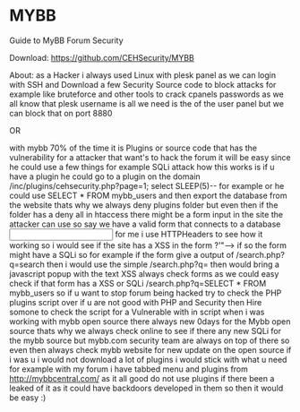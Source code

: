 MYBB
====
Guide to MyBB Forum Security 

Download: https://github.com/CEHSecurity/MYBB

About:
as a Hacker i always used Linux with plesk panel as we can login with SSH and Download a few Security Source code
to block attacks for example like bruteforce and other tools to crack cpanels passwords as we all know that plesk username
is <admin> all we need is the <password> of the user panel but we can block that on port 8880

OR

with mybb 70% of the time it is Plugins or source code that has the vulnerability for a attacker that want's to hack the
forum it will be easy since he could use a few things for example SQLi attack how this works is if u have a plugin 
he could go to a plugin on the domain /inc/plugins/cehsecurity.php?page=1; select SLEEP(5)-- for example or he could use SELECT * FROM mybb_users and then export the database from the website thats why we always deny plugins folder but even then if the folder has a deny all in htaccess there might be a form input in the site the attacker can use so say we have a valid form that connects to a database <input action="inc/plugins/cehsecurity.php" type = "text" class = "field_box"/> for me i use HTTPHeaders to see how it working so i would see if the site has a XSS in the form ?'"--></style></script><script>alert(1337)</script> if so the form might have a SQLi so for example if the form give a output of /search.php?q=search then i would use the simple /search.php?q=<script>alert("XSS")</script> then would bring a javascript popup with the text XSS always check forms as we could easy check if that form has a XSS or SQLi /search.php?q=SELECT * FROM mybb_users so if u want to stop forum being hacked try to check the PHP plugins script over if u are not good with PHP and Security then Hire somone to check the script for a Vulnerable with in script when i was working with mybb open source there always new 0days for the Mybb open source thats why we always check online to see if there any new SQLi for the mybb source but mybb.com security team are always on top of there so even then always check mybb website for new update on the open source if i was u i would not download a lot of plugins i would stick with what u need for example with my forum i have tabbed menu and plugins from http://mybbcentral.com/ as it all good do not use plugins if there been a leaked of it as it could have backdoors developed in them so then it would be easy :) 

